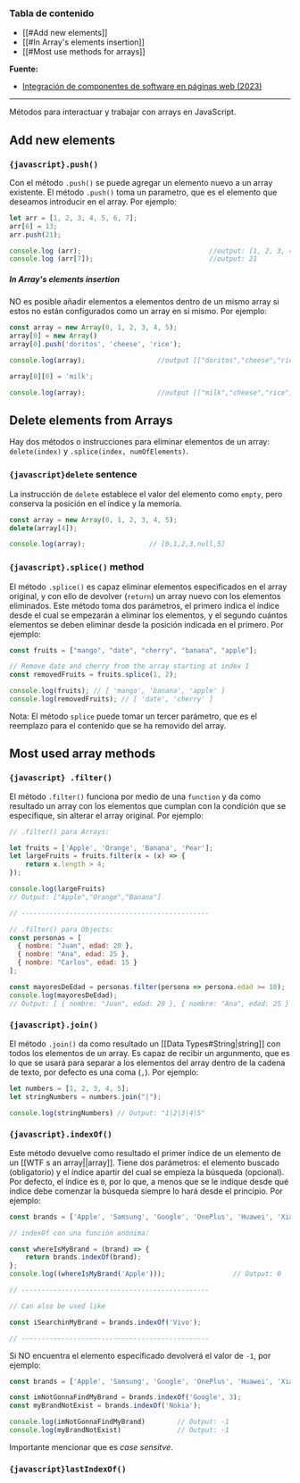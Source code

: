 ### **Tabla de contenido**

- [[#Add new elements]]
- [[#In Array's elements insertion]]
- [[#Most use methods for arrays]]

**Fuente:**
- [Integración de componentes de software en páginas web (2023)](https://www.ra-ma.es/libro/mf0951-2-integracion-de-componentes-software-en-paginas-web_148555/)

---


Métodos para interactuar y trabajar con arrays en JavaScript. 
## Add new elements

### `{javascript}.push()`
Con el método `.push()` se puede agregar un elemento nuevo a un array existente. El método `.push()` toma un parametro, que es el elemento que deseamos introducir en el array. Por ejemplo:

```javascript
let arr = [1, 2, 3, 4, 5, 6, 7];
arr[6] = 13;
arr.push(21);

console.log (arr);                                //output: [1, 2, 3, 4, 5, 13, 7, 21]
console.log (arr[7]);                             //output: 21
```

##### In Array's elements insertion
NO es posible añadir elementos a elementos dentro de un mismo array si estos no están configurados como un array en sí mismo. Por ejemplo: 

```javascript
const array = new Array(0, 1, 2, 3, 4, 5);
array[0] = new Array()
array[0].push('doritos', 'cheese', 'rice');

console.log(array);                  //output [["doritos","cheese","rice"],1,2,3,4,5]

array[0][0] = 'milk';

console.log(array);                  //output [["milk","cheese","rice"],1,2,3,4,5]
```

## Delete elements from Arrays
Hay dos métodos o instrucciones para eliminar elementos de un array: `delete(index)` y `.splice(index, numOfElements)`. 

### `{javascript}delete` sentence
La instrucción de  `delete` establece el valor del elemento como `empty`, pero conserva la posición en el índice y la memoria.

```javascript
const array = new Array(0, 1, 2, 3, 4, 5);
delete(array[4]);

console.log(array);                // [0,1,2,3,null,5]
```

### `{javascript}.splice()` method
El método `.splice()` es capaz eliminar elementos especificados en el array original, y con ello de devolver (`return`) un array nuevo con los elementos eliminados. Este método toma dos parámetros, el primero indica el índice desde el cual se empezarán a eliminar los elementos, y el segundo cuántos elementos se deben eliminar desde la posición indicada en el primero. Por ejemplo: 

```javascript
const fruits = ["mango", "date", "cherry", "banana", "apple"];

// Remove date and cherry from the array starting at index 1
const removedFruits = fruits.splice(1, 2);

console.log(fruits); // [ 'mango', 'banana', 'apple' ]
console.log(removedFruits); // [ 'date', 'cherry' ]
```

Nota: El método `splice` puede tomar un tercer parámetro, que es el reemplazo para el contenido que se ha removido del array.
## Most used array methods

### `{javascript} .filter()`
El método `.filter()` funciona por medio de una `function` y da como resultado un array con los elementos que cumplan con la condición que se especifique, sin alterar el array original. Por ejemplo:

```javascript
// .filter() para Arrays:

let fruits = ['Apple', 'Orange', 'Banana', 'Pear'];
let largeFruits = fruits.filter(x = (x) => {
	return x.length > 4;
});

console.log(largeFruits) 
// Output: ["Apple","Orange","Banana"]

// -----------------------------------------------

// .filter() para Objects: 
const personas = [
  { nombre: "Juan", edad: 20 },
  { nombre: "Ana", edad: 25 },
  { nombre: "Carlos", edad: 15 }
];

const mayoresDeEdad = personas.filter(persona => persona.edad >= 18);
console.log(mayoresDeEdad);
// Output: [ { nombre: "Juan", edad: 20 }, { nombre: "Ana", edad: 25 } ]
```

### `{javascript}.join()`
El método `.join()` da como resultado un [[Data Types#String|string]] con todos los elementos de un array. Es capaz de recibir un argunmento, que es lo que se usará para separar a los elementos del array dentro de la cadena de texto, por defecto es una coma (`,`). Por ejemplo:

```javascript
let numbers = [1, 2, 3, 4, 5];
let stringNumbers = numbers.join("|");

console.log(stringNumbers) // Output: "1|2|3|4|5"
```

### `{javascript}.indexOf()`

Este método devuelve como resultado el primer índice de un elemento de un [[WTF s an array||array]]. Tiene dos parámetros: el elemento buscado (obligatorio) y el índice apartir del cual se empieza la búsqueda (opcional). Por defecto, el índice es `0`, por lo que, a menos que se le indique desde qué índice debe comenzar la búsqueda siempre lo hará desde el principio. Por ejemplo:

```javascript
const brands = ['Apple', 'Samsung', 'Google', 'OnePlus', 'Huawei', 'Xiaomi', 'Oppo', 'Vivo'];

// indexOf con una función anónima: 

const whereIsMyBrand = (brand) => {
    return brands.indexOf(brand);
};
console.log((whereIsMyBrand('Apple')));                 // Output: 0

// -----------------------------------------------

// Can also be used like

const iSearchinMyBrand = brands.indexOf('Vivo');

// -----------------------------------------------

```

Si NO encuentra el elemento específicado devolverá el valor de `-1`, por ejemplo:

```javascript
const brands = ['Apple', 'Samsung', 'Google', 'OnePlus', 'Huawei', 'Xiaomi', 'Oppo', 'Vivo'];

const imNotGonnaFindMyBrand = brands.indexOf('Google', 3);
const myBrandNotExist = brands.indexOf('Nokia');

console.log(imNotGonnaFindMyBrand)        // Output: -1
console.log(myBrandNotExist)              // Output: -1
```

Importante mencionar que es *case sensitve*. 

### `{javascript}lastIndexOf()`


